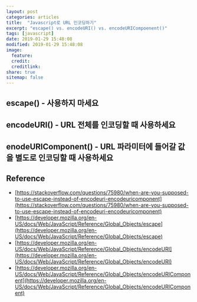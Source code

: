 ```yaml
---
layout: post
categories: articles
title:  "Javascript로 URL 인코딩하기"
excerpt: "escape() vs. encodeURI() vs. encodeURICompoenent()"
tags: [javascript]
date: 2019-01-29 15:48:08
modified: 2019-01-29 15:48:08
image: 
  feature:
  credit:
  creditlink:
share: true
sitemap: false
---
```


## escape() - 사용하지 마세요

## encodeURI() - URL 전체를 인코딩할 때 사용하세요

## enodeURIComponent() - URL 파라미터에 들어갈 값을 별도로 인코딩할 때 사용하세요

## Reference

* [https://stackoverflow.com/questions/75980/when-are-you-supposed-to-use-escape-instead-of-encodeuri-encodeuricomponent](https://stackoverflow.com/questions/75980/when-are-you-supposed-to-use-escape-instead-of-encodeuri-encodeuricomponent)
* [https://developer.mozilla.org/en-US/docs/Web/JavaScript/Reference/Global_Objects/escape](https://developer.mozilla.org/en-US/docs/Web/JavaScript/Reference/Global_Objects/escape)
* [https://developer.mozilla.org/en-US/docs/Web/JavaScript/Reference/Global_Objects/encodeURI](https://developer.mozilla.org/en-US/docs/Web/JavaScript/Reference/Global_Objects/encodeURI)
* [https://developer.mozilla.org/en-US/docs/Web/JavaScript/Reference/Global_Objects/encodeURIComponent](https://developer.mozilla.org/en-US/docs/Web/JavaScript/Reference/Global_Objects/encodeURIComponent)
